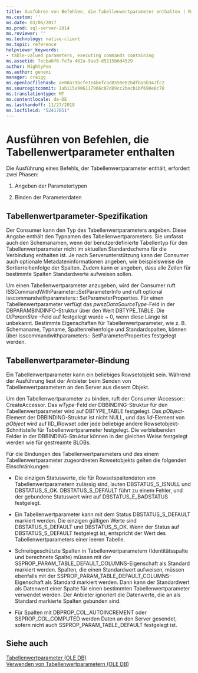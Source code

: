 ```yaml
---
title: Ausführen von Befehlen, die Tabellenwertparameter enthalten | Microsoft-Dokumentation
ms.custom: ''
ms.date: 03/06/2017
ms.prod: sql-server-2014
ms.reviewer: ''
ms.technology: native-client
ms.topic: reference
helpviewer_keywords:
- table-valued parameters, executing commands containing
ms.assetid: 7ecba6f6-fe7a-462a-9aa3-d5115b6d4529
author: MightyPen
ms.author: genemi
manager: craigg
ms.openlocfilehash: ae08a79bcfe1e4befcad8559e82bdfba5b347fc2
ms.sourcegitcommit: 1ab115a906117966c07d89cc2becb1bf690e8c78
ms.translationtype: MT
ms.contentlocale: de-DE
ms.lasthandoff: 11/27/2018
ms.locfileid: "52417851"
---
```

# <a name="executing-commands-containing-table-valued-parameters"></a>Ausführen von Befehlen, die Tabellenwertparameter enthalten
  Die Ausführung eines Befehls, der Tabellenwertparameter enthält, erfordert zwei Phasen:  
  
1.  Angeben der Parametertypen  
  
2.  Binden der Parameterdaten  
  
## <a name="table-valued-parameter-specification"></a>Tabellenwertparameter-Spezifikation  
 Der Consumer kann den Typ des Tabellenwertparameters angeben. Diese Angabe enthält den Typnamen des Tabellenwertparameters. Sie umfasst auch den Schemanamen, wenn der benutzerdefinierte Tabellentyp für den Tabellenwertparameter nicht im aktuellen Standardschema für die Verbindung enthalten ist. Je nach Serverunterstützung kann der Consumer auch optionale Metadateninformationen angeben, wie beispielsweise die Sortierreihenfolge der Spalten. Zudem kann er angeben, dass alle Zeilen für bestimmte Spalten Standardwerte aufweisen sollen.  
  
 Um einen Tabellenwertparameter anzugeben, wird der Consumer ruft ISSCommandWithParameter::SetParameterInfo und ruft optional isscommandwithparameters:: SetParameterProperties. Für einen Tabellenwertparameter verfügt das *pwszDataSourceType*-Feld in der DBPARAMBINDINFO-Struktur über den Wert DBTYPE_TABLE. Die *UlParamSize* -Feld auf festgelegt wurde ~ 0, wenn diese Länge ist unbekannt. Bestimmte Eigenschaften für Tabellenwertparameter, wie z. B. Schemaname, Typname, Spaltenreihenfolge und Standardspalten, können über isscommandwithparameters:: SetParameterProperties festgelegt werden.  
  
## <a name="table-valued-parameter-binding"></a>Tabellenwertparameter-Bindung  
 Ein Tabellenwertparameter kann ein beliebiges Rowsetobjekt sein. Während der Ausführung liest der Anbieter beim Senden von Tabellenwertparametern an den Server aus diesem Objekt.  
  
 Um den Tabellenwertparameter zu binden, ruft der Consumer IAccessor:: CreateAccessor. Das *wType*-Feld der DBBINDING-Struktur für den Tabellenwertparameter wird auf DBTYPE_TABLE festgelegt. Das *pObject*-Element der DBBINDING-Struktur ist nicht NULL, und das *iid*-Element von *pObject* wird auf IID_IRowset oder jede beliebige andere Rowsetobjekt-Schnittstelle für Tabellenwertparameter festgelegt. Die verbleibenden Felder in der DBBINDING-Struktur können in der gleichen Weise festgelegt werden wie für gestreamte BLOBs.  
  
 Für die Bindungen des Tabellenwertparameters und des einem Tabellenwertparameter zugeordneten Rowsetobjekts gelten die folgenden Einschränkungen:  
  
-   Die einzigen Statuswerte, die für Rowsetspaltendaten von Tabellenwertparametern zulässig sind, lauten DBSTATUS_S_ISNULL und DBSTATUS_S_OK. DBSTATUS_S_DEFAULT führt zu einem Fehler, und der gebundene Statuswert wird auf DBSTATUS_E_BADSTATUS festgelegt.  
  
-   Ein Tabellenwertparameter kann mit dem Status DBSTATUS_S_DEFAULT markiert werden. Die einzigen gültigen Werte sind DBSTATUS_S_DEFAULT und DBSTATUS_S_OK. Wenn der Status auf DBSTATUS_S_DEFAULT festgelegt ist, entspricht der Wert des Tabellenwertparameters einer leeren Tabelle.  
  
-   Schreibgeschützte Spalten in Tabellenwertparametern (Identitätsspalte und berechnete Spalte) müssen mit der SSPROP_PARAM_TABLE_DEFAULT_COLUMNS-Eigenschaft als Standard markiert werden. Spalten, die einen Standardwert aufweisen, müssen ebenfalls mit der SSPROP_PARAM_TABLE_DEFAULT_COLUMNS-Eigenschaft als Standard markiert werden. Dann kann der Standardwert als Datenwert einer Spalte für einen bestimmten Tabellenwertparameter verwendet werden. Der Anbieter ignoriert die Datenwerte, die an als Standard markierte Spalten gebunden sind.  
  
-   Für Spalten mit DBPROP_COL_AUTOINCREMENT oder SSPROP_COL_COMPUTED werden Daten an den Server gesendet, sofern nicht auch SSPROP_PARAM_TABLE_DEFAULT festgelegt ist.  
  
## <a name="see-also"></a>Siehe auch  
 [Tabellenwertparameter &#40;OLE DB&#41;](table-valued-parameters-ole-db.md)   
 [Verwenden von Tabellenwertparametern &#40;OLE DB&#41;](../native-client-ole-db-how-to/use-table-valued-parameters-ole-db.md)  
  
  
